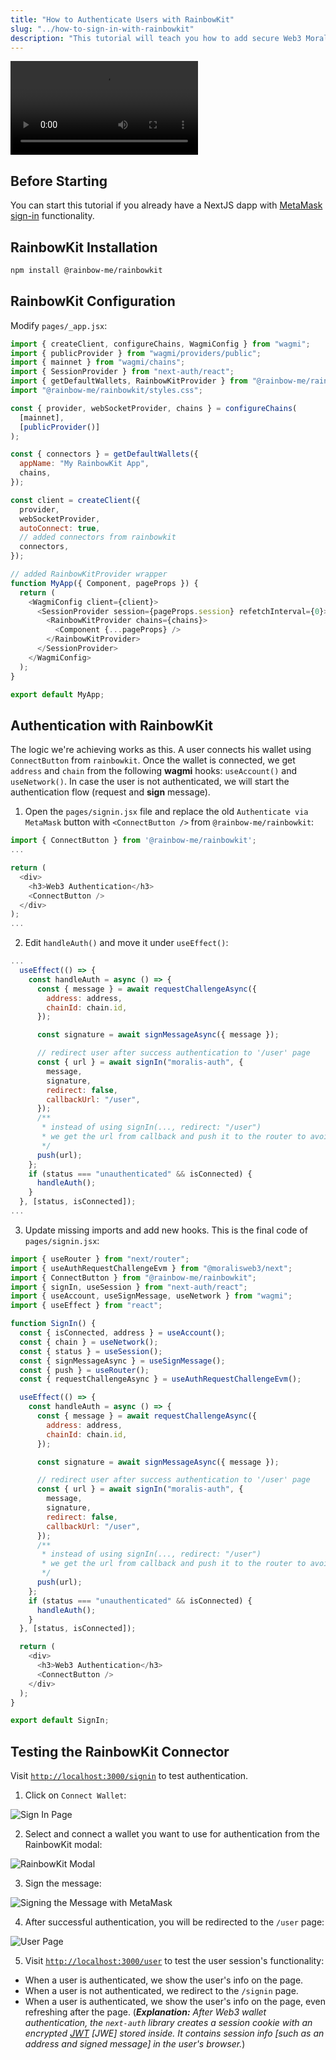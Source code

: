 ```yaml
---
title: "How to Authenticate Users with RainbowKit"
slug: "../how-to-sign-in-with-rainbowkit"
description: "This tutorial will teach you how to add secure Web3 Moralis authentication to your NextJS application by walking you through the task of creating a full-stack Web3 authentication solution using the popular NextJS framework."
---
```


<video controls>
  <source src="/video/9dcbe29-rainbow.mp4"/>
</video>

## Before Starting

You can start this tutorial if you already have a NextJS dapp with [MetaMask sign-in](/authentication-api/evm/how-to-sign-in-with-metamask) functionality.

## RainbowKit Installation

```bash npm2yarn
npm install @rainbow-me/rainbowkit
```

## RainbowKit Configuration

Modify `pages/_app.jsx`:

```javascript
import { createClient, configureChains, WagmiConfig } from "wagmi";
import { publicProvider } from "wagmi/providers/public";
import { mainnet } from "wagmi/chains";
import { SessionProvider } from "next-auth/react";
import { getDefaultWallets, RainbowKitProvider } from "@rainbow-me/rainbowkit";
import "@rainbow-me/rainbowkit/styles.css";

const { provider, webSocketProvider, chains } = configureChains(
  [mainnet],
  [publicProvider()]
);

const { connectors } = getDefaultWallets({
  appName: "My RainbowKit App",
  chains,
});

const client = createClient({
  provider,
  webSocketProvider,
  autoConnect: true,
  // added connectors from rainbowkit
  connectors,
});

// added RainbowKitProvider wrapper
function MyApp({ Component, pageProps }) {
  return (
    <WagmiConfig client={client}>
      <SessionProvider session={pageProps.session} refetchInterval={0}>
        <RainbowKitProvider chains={chains}>
          <Component {...pageProps} />
        </RainbowKitProvider>
      </SessionProvider>
    </WagmiConfig>
  );
}

export default MyApp;
```

## Authentication with RainbowKit

The logic we're achieving works as this. A user connects his wallet using `ConnectButton` from `rainbowkit`. Once the wallet is connected, we get `address` and `chain` from the following **wagmi** hooks: `useAccount()` and `useNetwork()`. In case the user is not authenticated, we will start the authentication flow (request and **sign** message).

1. Open the `pages/signin.jsx` file and replace the old `Authenticate via MetaMask` button with `<ConnectButton />` from `@rainbow-me/rainbowkit`:

```javascript
import { ConnectButton } from '@rainbow-me/rainbowkit';
...

return (
  <div>
  	<h3>Web3 Authentication</h3>
    <ConnectButton />
  </div>
);
...
```

2. Edit `handleAuth()` and move it under `useEffect()`:

```javascript
...
  useEffect(() => {
    const handleAuth = async () => {
      const { message } = await requestChallengeAsync({
        address: address,
        chainId: chain.id,
      });

      const signature = await signMessageAsync({ message });

      // redirect user after success authentication to '/user' page
      const { url } = await signIn("moralis-auth", {
        message,
        signature,
        redirect: false,
        callbackUrl: "/user",
      });
      /**
       * instead of using signIn(..., redirect: "/user")
       * we get the url from callback and push it to the router to avoid page refreshing
       */
      push(url);
    };
    if (status === "unauthenticated" && isConnected) {
      handleAuth();
    }
  }, [status, isConnected]);
...
```

3. Update missing imports and add new hooks. This is the final code of `pages/signin.jsx`:

```javascript
import { useRouter } from "next/router";
import { useAuthRequestChallengeEvm } from "@moralisweb3/next";
import { ConnectButton } from "@rainbow-me/rainbowkit";
import { signIn, useSession } from "next-auth/react";
import { useAccount, useSignMessage, useNetwork } from "wagmi";
import { useEffect } from "react";

function SignIn() {
  const { isConnected, address } = useAccount();
  const { chain } = useNetwork();
  const { status } = useSession();
  const { signMessageAsync } = useSignMessage();
  const { push } = useRouter();
  const { requestChallengeAsync } = useAuthRequestChallengeEvm();

  useEffect(() => {
    const handleAuth = async () => {
      const { message } = await requestChallengeAsync({
        address: address,
        chainId: chain.id,
      });

      const signature = await signMessageAsync({ message });

      // redirect user after success authentication to '/user' page
      const { url } = await signIn("moralis-auth", {
        message,
        signature,
        redirect: false,
        callbackUrl: "/user",
      });
      /**
       * instead of using signIn(..., redirect: "/user")
       * we get the url from callback and push it to the router to avoid page refreshing
       */
      push(url);
    };
    if (status === "unauthenticated" && isConnected) {
      handleAuth();
    }
  }, [status, isConnected]);

  return (
    <div>
      <h3>Web3 Authentication</h3>
      <ConnectButton />
    </div>
  );
}

export default SignIn;
```

## Testing the RainbowKit Connector

Visit [`http://localhost:3000/signin`](http://localhost:3000/signin) to test authentication.

1. Click on `Connect Wallet`:

![Sign In Page](/img/content/240a10d-10.webp)

2. Select and connect a wallet you want to use for authentication from the RainbowKit modal:

![RainbowKit Modal](/img/content/17386f9-27.webp)

3. Sign the message:

![Signing the Message with MetaMask](/img/content/6ac66db-109.webp)

4. After successful authentication, you will be redirected to the `/user` page:

![User Page](/img/content/2642448-169.webp)

5. Visit [`http://localhost:3000/user`](http://localhost:3000/user) to test the user session's functionality:

- When a user is authenticated, we show the user's info on the page.
- When a user is not authenticated, we redirect to the `/signin` page.
- When a user is authenticated, we show the user's info on the page, even refreshing after the page. (_**Explanation:** After Web3 wallet authentication, the `next-auth` library creates a session cookie with an encrypted [JWT](https://jwt.io/introduction) [JWE] stored inside. It contains session info [such as an address and signed message] in the user's browser._)
